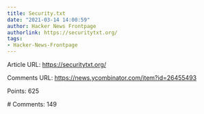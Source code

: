 ```yaml
---
title: Security.txt
date: "2021-03-14 14:00:59"
author: Hacker News Frontpage
authorlink: https://securitytxt.org/
tags:
- Hacker-News-Frontpage
---
```


<p>Article URL: <a href="https://securitytxt.org/">https://securitytxt.org/</a></p>
<p>Comments URL: <a href="https://news.ycombinator.com/item?id=26455493">https://news.ycombinator.com/item?id=26455493</a></p>
<p>Points: 625</p>
<p># Comments: 149</p>

